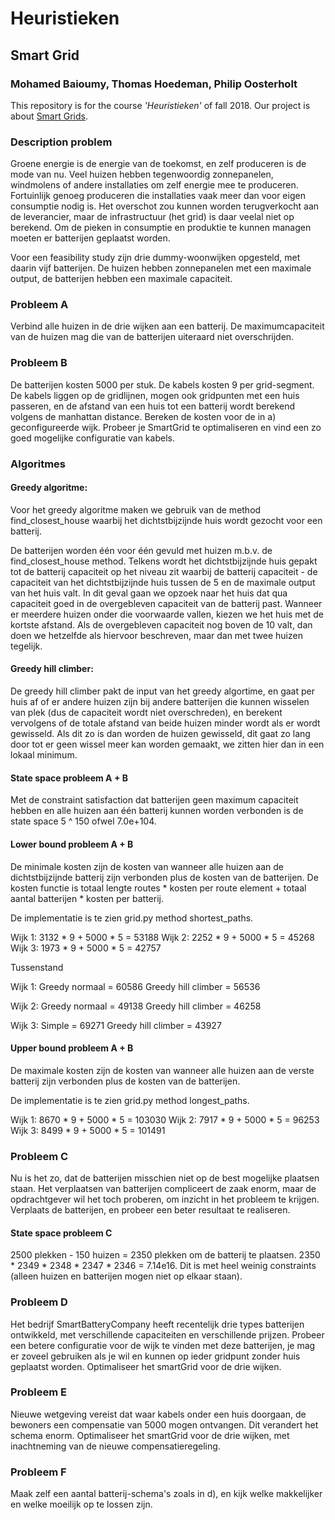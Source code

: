 # Heuristieken

## Smart Grid
### Mohamed Baioumy, Thomas Hoedeman, Philip Oosterholt

This repository is for the course *'Heuristieken'* of fall 2018. Our project is about [Smart Grids](http://heuristieken.nl/wiki/index.php?title=SmartGrid).

### Description problem

Groene energie is de energie van de toekomst, en zelf produceren is de mode van nu. Veel huizen hebben tegenwoordig zonnepanelen, windmolens of andere installaties om zelf energie mee te produceren. Fortuinlijk genoeg produceren die installaties vaak meer dan voor eigen consumptie nodig is. Het overschot zou kunnen worden terugverkocht aan de leverancier, maar de infrastructuur (het grid) is daar veelal niet op berekend. Om de pieken in consumptie en produktie te kunnen managen moeten er batterijen geplaatst worden.

Voor een feasibility study zijn drie dummy-woonwijken opgesteld, met daarin vijf batterijen. De huizen hebben zonnepanelen met een maximale output, de batterijen hebben een maximale capaciteit.

### Probleem A

Verbind alle huizen in de drie wijken aan een batterij. De maximumcapaciteit van de huizen mag die van de batterijen uiteraard niet overschrijden.

### Probleem B

De batterijen kosten 5000 per stuk. De kabels kosten 9 per grid-segment. De kabels liggen op de gridlijnen, mogen ook gridpunten met een huis passeren, en de afstand van een huis tot een batterij wordt berekend volgens de manhattan distance. Bereken de kosten voor de in a) geconfigureerde wijk. Probeer je SmartGrid te optimaliseren en vind een zo goed mogelijke configuratie van kabels.

### Algoritmes

#### Greedy algoritme:

Voor het greedy algoritme maken we gebruik van de method find_closest_house waarbij het dichtstbijzijnde huis wordt gezocht voor een batterij.

De batterijen worden één voor één gevuld met huizen m.b.v. de find_closest_house method. Telkens wordt het dichtstbijzijnde huis gepakt tot de batterij capaciteit op het niveau zit waarbij de batterij capaciteit - de capaciteit van het dichtstbijzijnde huis tussen de 5 en de maximale output van het huis valt. In dit geval gaan we opzoek naar het huis dat qua capaciteit goed in de overgebleven capaciteit van de batterij past. Wanneer er meerdere huizen onder die voorwaarde vallen, kiezen we het huis met de kortste afstand. Als de overgebleven capaciteit nog boven de 10 valt, dan doen we hetzelfde als hiervoor beschreven, maar dan met twee huizen tegelijk.

#### Greedy hill climber:

De greedy hill climber pakt de input van het greedy algortime, en gaat per huis af of er andere huizen zijn bij andere batterijen die kunnen wisselen van plek (dus de capaciteit wordt niet overschreden), en berekent vervolgens of de totale afstand van beide huizen minder wordt als er wordt gewisseld. Als dit zo is dan worden de huizen gewisseld, dit gaat zo lang door tot er geen wissel meer kan worden gemaakt, we zitten hier dan in een lokaal minimum.

#### State space probleem A + B

Met de constraint satisfaction dat batterijen geen maximum capaciteit hebben en alle huizen aan één batterij kunnen worden verbonden is de state space 5 ^ 150 ofwel 7.0e+104.

#### Lower bound probleem A + B

De minimale kosten zijn de kosten van wanneer alle huizen aan de dichtstbijzijnde batterij zijn verbonden plus de kosten van de batterijen. De kosten functie is totaal lengte routes * kosten per route element + totaal aantal batterijen * kosten per batterij.

De implementatie is te zien grid.py method shortest_paths.

Wijk 1: 3132 * 9 + 5000 * 5 = 53188
Wijk 2: 2252 * 9 + 5000 * 5 = 45268
Wijk 3: 1973 * 9 + 5000 * 5 = 42757

Tussenstand

Wijk 1:
Greedy normaal = 60586
Greedy hill climber = 56536

Wijk 2:
Greedy normaal = 49138
Greedy hill climber = 46258

Wijk 3:
Simple = 69271
Greedy hill climber = 43927

#### Upper bound probleem A + B

De maximale kosten zijn de kosten van wanneer alle huizen aan de verste batterij zijn verbonden plus de kosten van de batterijen.

De implementatie is te zien grid.py method longest_paths.

Wijk 1: 8670 * 9 + 5000 * 5 = 103030
Wijk 2: 7917 * 9 + 5000 * 5 = 96253
Wijk 3: 8499 * 9 + 5000 * 5 = 101491

### Probleem C

Nu is het zo, dat de batterijen misschien niet op de best mogelijke plaatsen staan. Het verplaatsen van batterijen compliceert de zaak enorm, maar de opdrachtgever wil het toch proberen, om inzicht in het probleem te krijgen. Verplaats de batterijen, en probeer een beter resultaat te realiseren.

#### State space probleem C

2500 plekken - 150 huizen = 2350 plekken om de batterij te plaatsen. 2350 * 2349 * 2348 * 2347 * 2346 = 7.14e16. Dit is met heel weinig constraints (alleen huizen en batterijen mogen niet op elkaar staan).

### Probleem D

Het bedrijf SmartBatteryCompany heeft recentelijk drie types batterijen ontwikkeld, met verschillende capaciteiten en verschillende prijzen. Probeer een betere configuratie voor de wijk te vinden met deze batterijen, je mag er zoveel gebruiken als je wil en kunnen op ieder gridpunt zonder huis geplaatst worden. Optimaliseer het smartGrid voor de drie wijken.

### Probleem E

Nieuwe wetgeving vereist dat waar kabels onder een huis doorgaan, de bewoners een compensatie van 5000 mogen ontvangen. Dit verandert het schema enorm. Optimaliseer het smartGrid voor de drie wijken, met inachtneming van de nieuwe compensatieregeling.

### Probleem F

Maak zelf een aantal batterij-schema's zoals in d), en kijk welke makkelijker en welke moeilijk op te lossen zijn.
